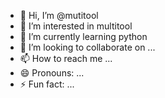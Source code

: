 - 👋 Hi, I’m @mutitool
- 👀 I’m interested in multitool
- 🌱 I’m currently learning python
- 💞️ I’m looking to collaborate on ...
- 📫 How to reach me ...
- 😄 Pronouns: ...
- ⚡ Fun fact: ...

<!---
mutitool/mutitool is a ✨ special ✨ repository because its `README.md` (this file) appears on your GitHub profile.
You can click the Preview link to take a look at your changes.
--->
